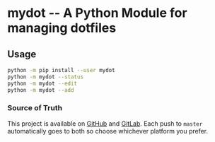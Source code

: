 # mydot -- A Python Module for managing dotfiles

## Usage

```bash
python -m pip install --user mydot
python -m mydot --status
python -m mydot --edit
python -m mydot --add
```

### Source of Truth

This project is available on [GitHub][github] and [GitLab][gitlab]. Each push to 
`master` automatically goes to both so choose whichever platform you prefer.

[github]: <https://github.com/gikeymarcia/mydot>
"Follow and Contribute on GitHub"
[gitlab]: <https://gitlab.com/gikeymarcia/mydot>
"Follow and Contribute on GitLab"
